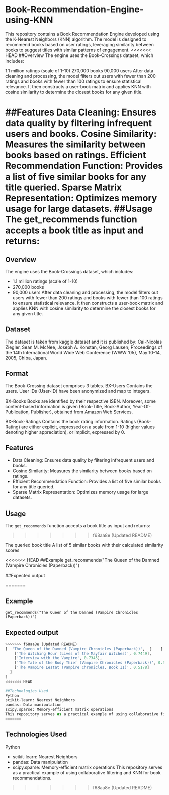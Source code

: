 # Book-Recommendation-Engine-using-KNN
This repository contains a Book Recommendation Engine developed using the K-Nearest Neighbors (KNN) algorithm. The model is designed to recommend books based on user ratings, leveraging similarity between books to suggest titles with similar patterns of engagement.
<<<<<<< HEAD
##Overview
The engine uses the Book-Crossings dataset, which includes:

1.1 million ratings (scale of 1-10)
270,000 books
90,000 users
After data cleaning and processing, the model filters out users with fewer than 200 ratings and books with fewer than 100 ratings to ensure statistical relevance. It then constructs a user-book matrix and applies KNN with cosine similarity to determine the closest books for any given title.

##Features
Data Cleaning: Ensures data quality by filtering infrequent users and books.
Cosine Similarity: Measures the similarity between books based on ratings.
Efficient Recommendation Function: Provides a list of five similar books for any title queried.
Sparse Matrix Representation: Optimizes memory usage for large datasets.
##Usage
The get_recommends function accepts a book title as input and returns:
=======
## Overview 
The engine uses the Book-Crossings dataset, which includes:

- 1.1 million ratings (scale of 1-10)
- 270,000 books
- 90,000 users
After data cleaning and processing, the model filters out users with fewer than 200 ratings and books with fewer than 100 ratings to ensure statistical relevance. It then constructs a user-book matrix and applies KNN with cosine similarity to determine the closest books for any given title.
## Dataset 
The dataset is taken from kaggle dataset and it is published by:
Cai-Nicolas Ziegler, Sean M. McNee, Joseph A. Konstan, Georg Lausen; Proceedings of the 14th International World Wide Web Conference (WWW '05), May 10-14, 2005, Chiba, Japan.
## Format
The Book-Crossing dataset comprises 3 tables.
BX-Users
Contains the users. User IDs (User-ID) have been anonymized and map to integers.

BX-Books
Books are identified by their respective ISBN. Moreover, some content-based information is given (Book-Title, Book-Author, Year-Of-Publication, Publisher), obtained from Amazon Web Services.

BX-Book-Ratings
Contains the book rating information. Ratings (Book-Rating) are either explicit, expressed on a scale from 1-10 (higher values denoting higher appreciation), or implicit, expressed by 0.
## Features
- Data Cleaning: Ensures data quality by filtering infrequent users and books.
- Cosine Similarity: Measures the similarity between books based on ratings.
- Efficient Recommendation Function: Provides a list of five similar books for any title queried.
- Sparse Matrix Representation: Optimizes memory usage for large datasets.
## Usage
The `get_recommends` function accepts a book title as input and returns:
>>>>>>> f68aa8e (Updated README)

The queried book title
A list of 5 similar books with their calculated similarity scores

<<<<<<< HEAD
##Example
get_recommends("The Queen of the Damned (Vampire Chronicles (Paperback))")

##Expected output

=======
## Example
`get_recommends("The Queen of the Damned (Vampire Chronicles (Paperback))")`
## Expected output
```python
>>>>>>> f68aa8e (Updated README)
[  'The Queen of the Damned (Vampire Chronicles (Paperback))',  [    ['Catch 22', 0.7939], 
    ['The Witching Hour (Lives of the Mayfair Witches)', 0.7449], 
    ['Interview with the Vampire', 0.7345],
    ['The Tale of the Body Thief (Vampire Chronicles (Paperback))', 0.5376],
    ['The Vampire Lestat (Vampire Chronicles, Book II)', 0.5178]
  ]
]
<<<<<<< HEAD

##Technologies Used
Python
scikit-learn: Nearest Neighbors
pandas: Data manipulation
scipy.sparse: Memory-efficient matrix operations
This repository serves as a practical example of using collaborative filtering and KNN for book recommendations.
=======
```
## Technologies Used
Python
- scikit-learn: Nearest Neighbors
- pandas: Data manipulation
- scipy.sparse: Memory-efficient matrix operations
This repository serves as a practical example of using collaborative filtering and KNN for book recommendations.
>>>>>>> f68aa8e (Updated README)
